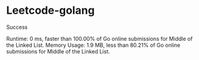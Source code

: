 # Leetcode-golang

Success

Runtime: 0 ms, faster than 100.00% of Go online submissions for Middle of the Linked List.
Memory Usage: 1.9 MB, less than 80.21% of Go online submissions for Middle of the Linked List.
